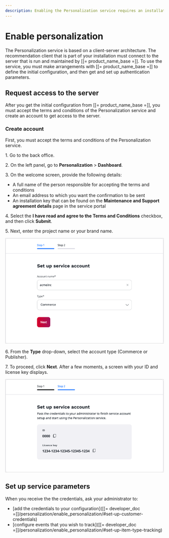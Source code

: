 ```yaml
---
description: Enabling the Personalization service requires an installation key provided by Ibexa.
---
```


# Enable personalization

The Personalization service is based on a client-server architecture.
The recommendation client that is part of your installation must connect to 
the server that is run and maintained by [[= product_name_base =]].
To use the service, you must make arrangements with [[= product_name_base =]] to define the initial 
configuration, and then get and set up authentication parameters.

## Request access to the server

After you get the initial configuration from [[= product_name_base =]], you must accept the terms and conditions of the Personalization service
and create an account to get access to the server.

### Create account

First, you must accept the terms and conditions of the Personalization service.

1\. Go to the back office.

2\. On the left panel, go to **Personalization** > **Dashboard**.

3\. On the welcome screen, provide the following details:

- A full name of the person responsible for accepting the terms and conditions
- An email address to which you want the confirmation to be sent
- An installation key that can be found on the **Maintenance and Support agreement details** page in the service portal

4\. Select the **I have read and agree to the Terms and Conditions** checkbox, and then click **Submit**.

5\. Next, enter the project name or your brand name.

![Create account](img/perso_create_account_1.png "Create account")

6\. From the **Type** drop-down, select the account type (Commerce or Publisher).

7\. To proceed, click **Next**. After a few moments, a screen with your ID and license key displays.


![Basic scenario configuration](img/perso_create_account_2.png "Account credentials")

## Set up service parameters

When you receive the the credentials, ask your administrator to:

- [add the credentials to your configuration]([[= developer_doc =]]/personalization/enable_personalization/#set-up-customer-credentials)
- [configure events that you wish to track]([[= developer_doc =]]/personalization/enable_personalization/#set-up-item-type-tracking)
